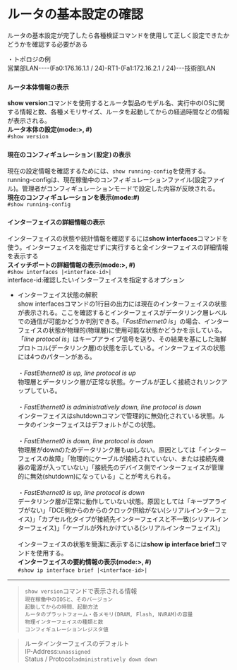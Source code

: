 # ルータの基本設定の確認
ルータの基本設定が完了したら各種検証コマンドを使用して正しく設定できたかどうかを確認する必要がある

・トポロジの例  
営業部LAN----(Fa0:176.16.1.1 / 24)-RT1-(Fa1:172.16.2.1 / 24)---技術部LAN

### `ルータ本体情報の表示`
**show version**コマンドを使用するとルータ製品のモデル名、実行中のIOSに関する情報と数、各種メモリサイズ、ルータを起動してからの経過時間などの情報が表示される。  
**ルータ本体の設定(mode:>, #)**  
`#show version`

### `現在のコンフィギュレーション(設定)の表示`
現在の設定情報を確認するためには、`show running-config`を使用する。running-configは、現在稼働中のコンフィギュレーションファイル(設定ファイル)。管理者がコンフィギュレーションモードで設定した内容が反映される。  
**現在のコンフィギュレーションを表示(mode:#)**  
`#show running-config`

### `インターフェイスの詳細情報の表示`
インターフェイスの状態や統計情報を確認するには**show interfaces**コマンドを使う。インターフェイスを指定せずに実行すると全インターフェイスの詳細情報を表示する  
**スイッチポートの詳細情報の表示(mode:>, #)**  
`#show interfaces |<interface-id>|`  
interface-id:確認したいインターフェイスを指定するオプション

- インターフェイス状態の解釈  
show interfacesコマンドの1行目の出力には現在のインターフェイスの状態が表示される。ここを確認するとインターフェイスがデータリンク層レベルでの通信が可能かどうか判別できる。「*FastEthernet0 is*」の場合、インターフェイスの状態が物理的(物理層)に使用可能な状態かどうかを示している。「*line protocol is*」はキープアライブ信号を送り、その結果を基にした海鮮プロトコル(データリンク層)の状態を示している。インターフェイスの状態には4つのパターンがある。</br></br>
・*FastEthernet0 is up, line protocol is up*  
物理層とデータリンク層が正常な状態。ケーブルが正しく接続されリンクアップしている。</br></br>
・*FastEthernet0 is administratively down, line protocol is down*  
インターフェイスはshutdownコマンで管理的に無効化されている状態。ルータのインターフェイスはデフォルトがこの状態。</br></br>
・*FastEthernet0 is down, line protocol is down*  
物理層がdownのためデータリンク層もupしない。原因としては「インターフェイスの故障」「物理的にケーブルが接続されていない、または接続先機器の電源が入っていない」「接続先のデバイス側でインターフェイスが管理的に無効(shutdown)になっている」ことが考えられる。</br></br>
・*FastEthernet0 is up, line protocol is down*  
データリンク層が正常に動作していない状態。原因としては「キープアライブがない」「DCE側からのからのクロック供給がない(シリアルインターフェイス)」「カプセル化タイプが接続先インターフェイスと不一致(シリアルインターフェイス)」「ケーブルが外れかけている(シリアルインターフェイス)」</br></br>
インターフェイスの状態を簡潔に表示するには**show ip interface brief**コマンドを使用する。  
**インターフェイスの要約情報の表示(mode:>, #)**  
`#show ip interface brief |<interface-id>|`  

---
> `show version`コマンドで表示される情報  
> `現在稼働中のIOSと、そのバージョン`  
> `起動してからの時間、起動方法`  
> `ルータのプラットフォーム・各メモリ(DRAM, Flash, NVRAM)の容量`  
> `物理インターフェイスの種類と数`  
> `コンフィギュレーションレジスタ値`

> ルータインターフェイスのデフォルト  
> IP-Address:`unassigned`  
> Status / Protocol:`administratively down down`  
